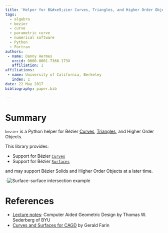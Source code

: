 ```yaml
---
title: 'Helper for B&#xe9;zier Curves, Triangles, and Higher Order Objects'
tags:
  - algebra
  - bezier
  - curve
  - parametric curve
  - numerical software
  - Python
  - Fortran
authors:
 - name: Danny Hermes
   orcid: 0000-0001-7366-173X
   affiliation: 1
affiliations:
 - name: University of California, Berkeley
   index: 1
date: 22 May 2017
bibliography: paper.bib

---
```


# Summary

`bezier` is a Python helper for B&#xe9;zier [Curves][1], [Triangles][2],
and Higher Order Objects.

This library provides:

- Support for B&#xe9;zier [`Curves`][5]
- Support for B&#xe9;zier [`Surfaces`][6]

and may support B&#xe9;zier Solids and Higher Order Objects at a later
time.

-![Surface-surface intersection example](https://github.com/dhermes/bezier/blob/master/docs/images/surfaces6Q_and_7Q.png)

# References

- [Lecture notes][3]: Computer Aided Geometric Design by Thomas W.
  Sederberg of BYU
- [Curves and Surfaces for CAGD][4] by Gerald Farin

[1]: https://en.wikipedia.org/wiki/B%C3%A9zier_curve
[2]: https://en.wikipedia.org/wiki/B%C3%A9zier_triangle
[3]: http://tom.cs.byu.edu/~557/text/cagd.pdf
[4]: https://www.amazon.com/Curves-Surfaces-CAGD-Fifth-Practical/dp/1558607374
[5]: https://bezier.readthedocs.io/en/latest/reference/bezier.curve.html
[6]: https://bezier.readthedocs.io/en/latest/reference/bezier.surface.html
